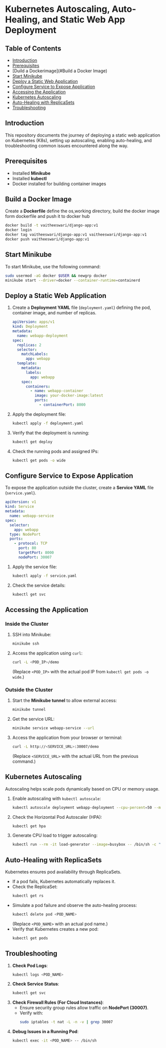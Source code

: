 # Kubernetes Autoscaling, Auto-Healing, and Static Web App Deployment

## Table of Contents
- [Introduction](#introduction)
- [Prerequisites](#prerequisites)
- [Duild a Dockerimage](#Build a Docker Image)
- [Start Minikube](#start-minikube)
- [Deploy a Static Web Application](#deploy-a-static-web-application)
- [Configure Service to Expose Application](#configure-service-to-expose-application)
- [Accessing the Application](#accessing-the-application)
- [Kubernetes Autoscaling](#kubernetes-autoscaling)
- [Auto-Healing with ReplicaSets](#auto-healing-with-replicasets)
- [Troubleshooting](#troubleshooting)

## Introduction
This repository documents the journey of deploying a static web application on Kubernetes (K8s), setting up autoscaling, enabling auto-healing, and troubleshooting common issues encountered along the way.

## Prerequisites
- Installed **Minikube**
- Installed **kubectl**
- Docker installed for building container images

## Build a Docker Image
Create a **Dockerfile** define the os,working directory,
build the docker image form dockerfile and push it to docker hub 
```sh
docker build -t vaitheeswari/django-app:v1
docker login
docker tag vaitheeswari/django-app:v1 vaitheeswari/django-app:v1
docker push vaitheeswari/django-app:v1

```
## Start Minikube
To start Minikube, use the following command:
```sh
sudo usermod -aG docker $USER && newgrp docker
minikube start --driver=docker --container-runtime=containerd
```

## Deploy a Static Web Application
1. Create a **Deployment YAML** file (`deployment.yaml`) defining the pod, container image, and number of replicas.
   ```yaml
   apiVersion: apps/v1
   kind: Deployment
   metadata:
     name: webapp-deployment
   spec:
     replicas: 2
     selector:
       matchLabels:
         app: webapp
     template:
       metadata:
         labels:
           app: webapp
       spec:
         containers:
           - name: webapp-container
             image: your-docker-image:latest
             ports:
               - containerPort: 8000
   ```
2. Apply the deployment file:
   ```sh
   kubectl apply -f deployment.yaml
   ```
3. Verify that the deployment is running:
   ```sh
   kubectl get deploy
   ```
4. Check the running pods and assigned IPs:
   ```sh
   kubectl get pods -o wide
   ```
## Configure Service to Expose Application
To expose the application outside the cluster, create a **Service YAML** file (`service.yaml`).
```yaml
apiVersion: v1
kind: Service
metadata:
  name: webapp-service
spec:
  selector:
    app: webapp
  type: NodePort
  ports:
    - protocol: TCP
      port: 80
      targetPort: 8000
      nodePort: 30007
```
1. Apply the service file:
   ```sh
   kubectl apply -f service.yaml
   ```
2. Check the service details:
   ```sh
   kubectl get svc
   ```

## Accessing the Application
### Inside the Cluster
1. SSH into Minikube:
   ```sh
   minikube ssh
   ```
2. Access the application using `curl`:
   ```sh
   curl -L <POD_IP>/demo
   ```
   (Replace `<POD_IP>` with the actual pod IP from `kubectl get pods -o wide`.)

### Outside the Cluster
1. Start the **Minikube tunnel** to allow external access:
   ```sh
   minikube tunnel
   ```
2. Get the service URL:
   ```sh
   minikube service webapp-service --url
   ```
3. Access the application from your browser or terminal:
   ```sh
   curl -L http://<SERVICE_URL>:30007/demo
   ```
   (Replace `<SERVICE_URL>` with the actual URL from the previous command.)

## Kubernetes Autoscaling
Autoscaling helps scale pods dynamically based on CPU or memory usage.
1. Enable autoscaling with `kubectl autoscale`:
   ```sh
   kubectl autoscale deployment webapp-deployment --cpu-percent=50 --min=1 --max=5
   ```
2. Check the Horizontal Pod Autoscaler (HPA):
   ```sh
   kubectl get hpa
   ```
3. Generate CPU load to trigger autoscaling:
   ```sh
   kubectl run --rm -it load-generator --image=busybox -- /bin/sh -c "while true; do wget -q -O- http://webapp-service; done"
   ```

## Auto-Healing with ReplicaSets
Kubernetes ensures pod availability through ReplicaSets.
- If a pod fails, Kubernetes automatically replaces it.
- Check the ReplicaSet:
  ```sh
  kubectl get rs
  ```
- Simulate a pod failure and observe the auto-healing process:
  ```sh
  kubectl delete pod <POD_NAME>
  ```
  (Replace `<POD_NAME>` with an actual pod name.)
- Verify that Kubernetes creates a new pod:
  ```sh
  kubectl get pods
  ```

## Troubleshooting
1. **Check Pod Logs**:
   ```sh
   kubectl logs <POD_NAME>
   ```
2. **Check Service Status**:
   ```sh
   kubectl get svc
   ```
3. **Check Firewall Rules (For Cloud Instances)**:
   - Ensure security group rules allow traffic on **NodePort (30007)**.
   - Verify with:
     ```sh
     sudo iptables -t nat -L -n -v | grep 30007
     ```
4. **Debug Issues in a Running Pod**:
   ```sh
   kubectl exec -it <POD_NAME> -- /bin/sh
   ```


